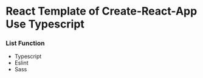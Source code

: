# React Template of  Create-React-App Use Typescript

### List Function
- Typescript
- Eslint
- Sass
